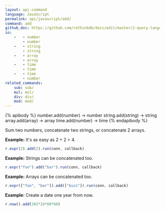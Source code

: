 ```yaml
---
layout: api-command 
language: JavaScript
permalink: api/javascript/add/
command: add
github_doc: https://github.com/rethinkdb/docs/edit/master/2-query-language/api/javascript/math-and-logic/add.md
io:
    -   - number
        - number
    -   - string
        - string
    -   - array
        - array
    -   - time
        - time
    -   - time
        - number
related_commands:
    sub: sub/
    mul: mul/
    div: div/
    mod: mod/
---
```


{% apibody %}
number.add(number) &rarr; number
string.add(string) &rarr; string
array.add(array) &rarr; array
time.add(number) &rarr; time
{% endapibody %}

Sum two numbers, concatenate two strings, or concatenate 2 arrays.

__Example:__ It's as easy as 2 + 2 = 4.

```js
r.expr(2).add(2).run(conn, callback)
```

__Example:__ Strings can be concatenated too.

```js
r.expr("foo").add("bar").run(conn, callback)
```


__Example:__ Arrays can be concatenated too.

```js
r.expr(["foo", "bar"]).add(["buzz"]).run(conn, callback)
```


__Example:__ Create a date one year from now.

```js
r.now().add(365*24*60*60)
```

